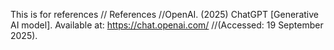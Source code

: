 This is for references
// References
//OpenAI. (2025) ChatGPT [Generative AI model]. Available at: https://chat.openai.com/
//(Accessed: 19 September 2025).
